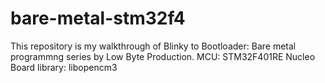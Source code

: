# bare-metal-stm32f4
This repository is my walkthrough of Blinky to Bootloader: Bare metal programmng series
by Low Byte Production.
MCU: STM32F401RE Nucleo Board
library: libopencm3
